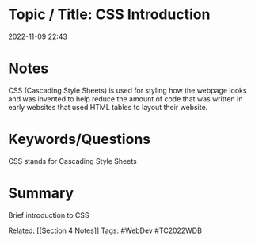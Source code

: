 # Topic / Title: CSS Introduction

2022-11-09
22:43


# Notes
CSS (Cascading Style Sheets) is used for styling how the webpage looks and was invented to help reduce the amount of code that was written in early websites that used HTML tables to layout their website.
# Keywords/Questions
CSS stands for Cascading Style Sheets
# Summary
Brief introduction to CSS

Related: [[Section 4 Notes]]
Tags: #WebDev #TC2022WDB 